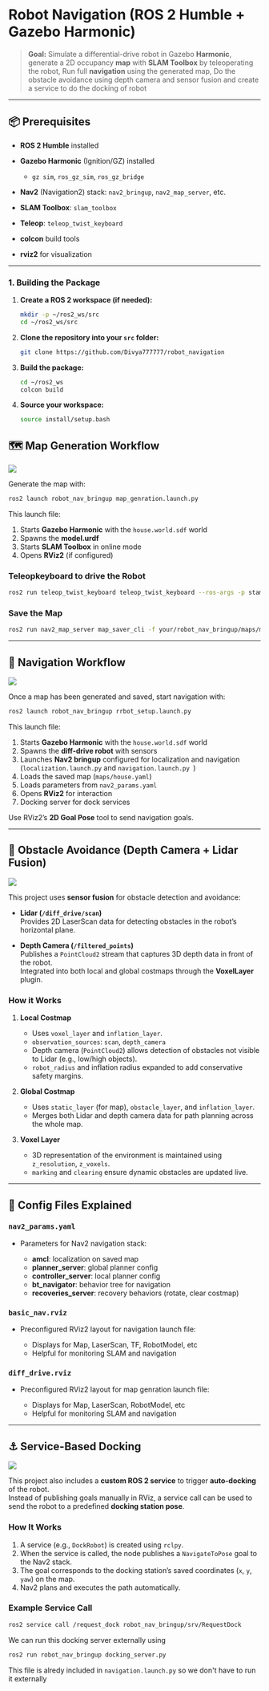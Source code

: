 # Robot Navigation (ROS 2 Humble + Gazebo Harmonic)

> **Goal:** Simulate a differential-drive robot in Gazebo **Harmonic**, generate a 2D occupancy **map** with **SLAM Toolbox** by teleoperating the robot, Run full **navigation** using the generated map, Do the obstacle avoidance using depth camera and sensor fusion and create a service to do the docking of robot

---


## 📦 Prerequisites

* **ROS 2 Humble** installed
* **Gazebo Harmonic** (Ignition/GZ) installed

  * `gz sim`, `ros_gz_sim`, `ros_gz_bridge`
* **Nav2** (Navigation2) stack: `nav2_bringup`, `nav2_map_server`, etc.
* **SLAM Toolbox**: `slam_toolbox`
* **Teleop**: `teleop_twist_keyboard`
* **colcon** build tools
* **rviz2** for visualization

---

### 1. Building the Package

1.  **Create a ROS 2 workspace (if needed):**
    ```bash
    mkdir -p ~/ros2_ws/src
    cd ~/ros2_ws/src
    ```
2.  **Clone the repository into your `src` folder:**
    ```bash
    git clone https://github.com/Divya777777/robot_navigation
    ```
3.  **Build the package:**
    ```bash
    cd ~/ros2_ws
    colcon build
    ```
4.  **Source your workspace:**
    ```bash
    source install/setup.bash
    ```

## 🗺️ Map Generation Workflow
![](https://github.com/Divya777777/2d_map_to_gazebo_world/blob/humble/Gifs/2d_to_world.gif)

Generate the map with:

```bash
ros2 launch robot_nav_bringup map_genration.launch.py
```

This launch file:

1. Starts **Gazebo Harmonic** with the `house.world.sdf` world
2. Spawns the **model.urdf**
3. Starts **SLAM Toolbox** in online mode
4. Opens **RViz2** (if configured)

### Teleopkeyboard to drive the Robot

```bash
ros2 run teleop_twist_keyboard teleop_twist_keyboard --ros-args -p stamped:=false --remap /cmd_vel:=/diff_drive/cmd_vel
```

### Save the Map

```bash
ros2 run nav2_map_server map_saver_cli -f your/robot_nav_bringup/maps/map_name
```

---

## 🚀 Navigation Workflow
![](https://github.com/Divya777777/2d_map_to_gazebo_world/blob/humble/Gifs/2d_to_world.gif)

Once a map has been generated and saved, start navigation with:

```bash
ros2 launch robot_nav_bringup rrbot_setup.launch.py
```

This launch file:

1. Starts **Gazebo Harmonic** with the `house.world.sdf` world
2. Spawns the **diff‑drive robot** with sensors
3. Launches **Nav2 bringup** configured for localization and navigation (`localization.launch.py` and   `navigation.launch.py `)
4. Loads the saved map (`maps/house.yaml`)
5. Loads parameters from `nav2_params.yaml`
6. Opens **RViz2** for interaction
7. Docking server for dock services
   
Use RViz2’s **2D Goal Pose** tool to send navigation goals.

---

## 🛑 Obstacle Avoidance (Depth Camera + Lidar Fusion)
![](https://github.com/Divya777777/2d_map_to_gazebo_world/blob/humble/Gifs/2d_to_world.gif)

This project uses **sensor fusion** for obstacle detection and avoidance:

* **Lidar (`/diff_drive/scan`)**  
  Provides 2D LaserScan data for detecting obstacles in the robot’s horizontal plane.

* **Depth Camera (`/filtered_points`)**  
  Publishes a `PointCloud2` stream that captures 3D depth data in front of the robot.  
  Integrated into both local and global costmaps through the **VoxelLayer** plugin.

### How it Works

1. **Local Costmap**
   * Uses `voxel_layer` and `inflation_layer`.
   * `observation_sources`: `scan`, `depth_camera`
   * Depth camera (`PointCloud2`) allows detection of obstacles not visible to Lidar (e.g., low/high objects).
   * `robot_radius` and inflation radius expanded to add conservative safety margins.

2. **Global Costmap**
   * Uses `static_layer` (for map), `obstacle_layer`, and `inflation_layer`.
   * Merges both Lidar and depth camera data for path planning across the whole map.

3. **Voxel Layer**
   * 3D representation of the environment is maintained using `z_resolution`, `z_voxels`.
   * `marking` and `clearing` ensure dynamic obstacles are updated live.

---

## 📍 Config Files Explained


### `nav2_params.yaml`

* Parameters for Nav2 navigation stack:

  * **amcl**: localization on saved map
  * **planner\_server**: global planner config
  * **controller\_server**: local planner config
  * **bt\_navigator**: behavior tree for navigation
  * **recoveries\_server**: recovery behaviors (rotate, clear costmap)

### `basic_nav.rviz`

* Preconfigured RViz2 layout for navigation launch file:

  * Displays for Map, LaserScan, TF, RobotModel, etc
  * Helpful for monitoring SLAM and navigation

### `diff_drive.rviz`

* Preconfigured RViz2 layout for map genration launch file:

  * Displays for Map, LaserScan, RobotModel, etc
  * Helpful for monitoring SLAM and navigation

---

## ⚓ Service-Based Docking  
![](https://github.com/Divya777777/2d_map_to_gazebo_world/blob/humble/Gifs/2d_to_world.gif)

This project also includes a **custom ROS 2 service** to trigger **auto-docking** of the robot.  
Instead of publishing goals manually in RViz, a service call can be used to send the robot to a predefined **docking station pose**.  

### How It Works
1. A service (e.g., `DockRobot`) is created using `rclpy`.  
2. When the service is called, the node publishes a `NavigateToPose` goal to the Nav2 stack.  
3. The goal corresponds to the docking station’s saved coordinates (`x`, `y`, `yaw`) on the map.  
4. Nav2 plans and executes the path automatically.  

### Example Service Call
```bash
ros2 service call /request_dock robot_nav_bringup/srv/RequestDock
```
We can run this docking server externally using 
```bash
ros2 run robot_nav_bringup docking_server.py
```
This file is alredy included in `navigation.launch.py` so we don't have to run it externally